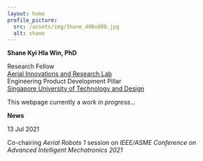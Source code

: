 ```yaml
---
layout: home
profile_picture:
  src: /assets/img/Shane_400x600.jpg
  alt: shane
---
```



**Shane Kyi Hla Win, PhD**  

Research Fellow<br>
<a href="https://www.youtube.com/channel/UC2vFNGGJxreSk42lAIt6v-w">Aerial Innovations and Research Lab</a><br>
Engineering Product Development Pillar<br>
<a href="https://sutd.edu.sg/">Singapore University of Technology and Design</a> 

This webpage currently a _work in progress..._

**News**

13 Jul 2021    

Co-chairing _Aerial Robots 1_ session on _IEEE/ASME Conference on Advanced Intelligent Mechatronics 2021_
<!--stackedit_data:
eyJoaXN0b3J5IjpbOTMzMzI0Njg5LDM4NDMzODUxMF19
-->
